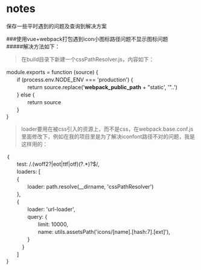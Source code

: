 # notes
保存一些平时遇到的问题及查询到解决方案

###使用vue+webpack打包遇到icon小图标路径问题不显示图标问题  
#####解决方法如下：
>在build目录下新建一个cssPathResolver.js，内容如下：

module.exports = function (source) {　　  
　　if (process.env.NODE_ENV === 'production') {    
　　　　return source.replace('__webpack_public_path__ + "static', '"..')  
　　} else {  
　　　　return source  
　　}  
}   

>loader要用在被css引入的资源上，而不是css，在webpack.base.conf.js里面修改下，例如在我的项目里是为了解决iconfont路径不对的问题，我是这样用的：

｛  
　　test: /\.(woff2?|eot|ttf|otf)(\?.*)?$/,  
　　loaders: [  
　　{  
　　　　loader: path.resolve(__dirname, 'cssPathResolver')  
　　},  
　　{  
　　　　loader: 'url-loader',  
　　　　query: {  
　　　　　　limit: 10000,  
　　　　　　name: utils.assetsPath('icons/[name].[hash:7].[ext]'),  
　　　　}  
　　　}  
　　]  
}  
